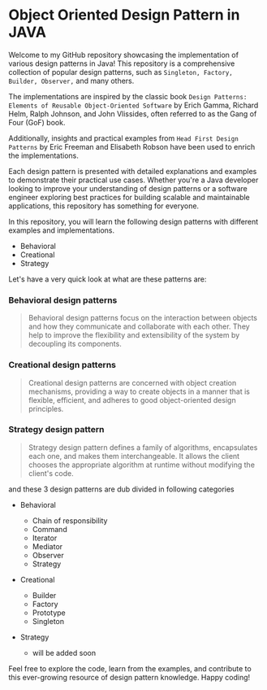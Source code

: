 # Object Oriented Design Pattern in JAVA

Welcome to my GitHub repository showcasing the implementation of various design patterns in Java! 
This repository is a comprehensive collection of popular design patterns, such as `Singleton, Factory, Builder, Observer,` and many others.

The implementations are inspired by the classic book `Design Patterns: Elements of Reusable Object-Oriented Software` by Erich Gamma, Richard Helm, Ralph Johnson, and John Vlissides, 
often referred to as the Gang of Four (GoF) book. 

Additionally, insights and practical examples from `Head First Design Patterns` by Eric Freeman and Elisabeth Robson have been used to enrich the implementations. 

Each design pattern is presented with detailed explanations and examples to demonstrate their practical use cases. Whether you're a Java developer looking to improve your understanding of design patterns or a software engineer exploring best practices for building scalable and maintainable applications, this repository has something for everyone. 

In this repository, you will learn the following design patterns with different examples and implementations.


* Behavioral
* Creational
* Strategy  


Let's have a very quick look at what are these patterns are:

### Behavioral design patterns

> Behavioral design patterns focus on the interaction between objects and how they communicate and collaborate with each other.
> They help to improve the flexibility and extensibility of the system by decoupling its components.

### Creational design patterns

> Creational design patterns are concerned with object creation mechanisms, providing a way to create objects in a manner that 
> is flexible, efficient, and adheres to good object-oriented design principles.


### Strategy design pattern

> Strategy design pattern defines a family of algorithms, encapsulates each one, and makes them interchangeable.
> It allows the client chooses the appropriate algorithm at runtime without modifying the client's code.

and these 3 design patterns are dub divided in following categories

* Behavioral
    - Chain of responsibility 
    - Command
    - Iterator
    - Mediator
    - Observer
    - Strategy
    

* Creational
  * Builder
  * Factory
  * Prototype
  * Singleton
  
    
* Strategy
  * will be added soon

Feel free to explore the code, learn from the examples, and contribute to this ever-growing resource of design pattern knowledge. Happy coding!
